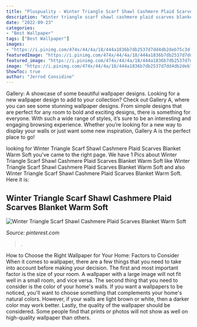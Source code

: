 ```yaml
---
title: "Pluspuality - Winter Triangle Scarf Shawl Cashmere Plaid Scarves Blanket Warm Soft"
description: "Winter triangle scarf shawl cashmere plaid scarves blanket warm soft"
date: "2022-09-23"
categories:
- "Best Wallpaper"
tags: ["Best Wallpaper"]
images:
- "https://i.pinimg.com/474x/44/4a/18/444a1836b7db2537d7dd4db2deb75c3d.jpg"
featuredImage: "https://i.pinimg.com/474x/44/4a/18/444a1836b7db2537d7dd4db2deb75c3d.jpg"
featured_image: "https://i.pinimg.com/474x/44/4a/18/444a1836b7db2537d7dd4db2deb75c3d.jpg"
image: "https://i.pinimg.com/474x/44/4a/18/444a1836b7db2537d7dd4db2deb75c3d.jpg"
ShowToc: true
author: "Jerrod Considine"
---
```



Gallery: A showcase of some beautiful wallpaper designs.
Looking for a new wallpaper design to add to your collection? Check out Gallery A, where you can see some stunning wallpaper designs. From simple designs that are perfect for any room to bold and exciting designs, there is something for everyone. With such a wide range of styles, it’s sure to be an interesting and engaging browsing experience. Whether you’re looking for a new way to display your walls or just want some new inspiration, Gallery A is the perfect place to go!
		
		
		
		
		
		
		
	

		
looking for Winter Triangle Scarf Shawl Cashmere Plaid Scarves Blanket Warm Soft you've came to the right page. We have 1 Pics about Winter Triangle Scarf Shawl Cashmere Plaid Scarves Blanket Warm Soft like Winter Triangle Scarf Shawl Cashmere Plaid Scarves Blanket Warm Soft and also Winter Triangle Scarf Shawl Cashmere Plaid Scarves Blanket Warm Soft. Here it is:
		
    
## Winter Triangle Scarf Shawl Cashmere Plaid Scarves Blanket Warm Soft

<img loading=lazy src="https://i.pinimg.com/474x/44/4a/18/444a1836b7db2537d7dd4db2deb75c3d.jpg" onerror="this.onerror=null;this.src='https://tse2.mm.bing.net/th?id=OIP.EBiQ0vfKKpq4B1hla-ISAgAAAA&amp;pid=15.1';" alt="Winter Triangle Scarf Shawl Cashmere Plaid Scarves Blanket Warm Soft">

_Source: pinterest.com_

>. 

	

How to Choose the Right Wallpaper for Your Home: Factors to Consider
When it comes to wallpaper, there are a few things that you need to take into account before making your decision. The first and most important factor is the size of your room. A wallpaper with a large image will not fit well in a small room, and vice versa. 
The second thing that you need to consider is the color of your home's walls. If you want a wallpapers to be noticed, you'll want to choose something that complements your home's natural colors. However, if your walls are light brown or white, then a darker color may work better. 
Lastly, the quality of the wallpaper should be considered. Some people find that prints or photos will not show as well on high-quality wallpaper than others.

